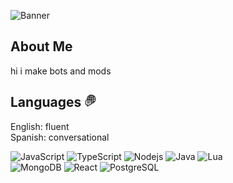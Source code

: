 ![Banner](https://raw.githubusercontent.com/Mildzz/Mildzz/main/output-onlinegiftools%202.gif)
## About Me
hi i make bots and mods 

## Languages <img src="https://raw.githubusercontent.com/Mildzz/Mildzz/main/languages.png" height="20" width="20"/>
 
 English: fluent  
 Spanish: conversational


![JavaScript](https://img.shields.io/badge/-JavaScript-f7df1e?style=for-the-badge&logoColor=black&logo=javascript)
![TypeScript](https://img.shields.io/badge/-TypeScript-3178c6?style=for-the-badge&logoColor=white&logo=typescript)
![Nodejs](https://img.shields.io/badge/-Nodejs-90c53f?style=for-the-badge&logoColor=white&logo=Node.js)
![Java](https://img.shields.io/badge/-Java-ec2025?style=for-the-badge&logoColor=white&logo=Java)
![Lua](https://img.shields.io/badge/-Lua-2C2D72?style=for-the-badge&logoColor=white&logo=Lua)\
![MongoDB](https://img.shields.io/badge/-MongoDB-2ba845?style=for-the-badge&logoColor=white&logo=mongodb)
![React](https://img.shields.io/badge/-React-61dafb?style=for-the-badge&logoColor=black&logo=react)
![PostgreSQL](https://img.shields.io/badge/-PostgreSQL-336791?style=for-the-badge&logoColor=white&logo=postgresql)  
